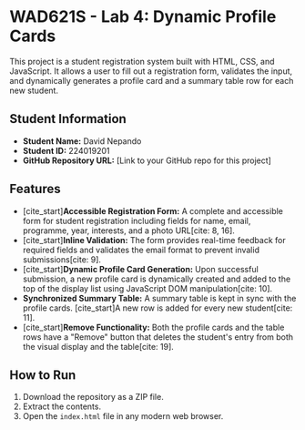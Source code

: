 # WAD621S - Lab 4: Dynamic Profile Cards

This project is a student registration system built with HTML, CSS, and JavaScript. It allows a user to fill out a registration form, validates the input, and dynamically generates a profile card and a summary table row for each new student.

## Student Information

- **Student Name:** David Nepando
- **Student ID:** 224019201
- **GitHub Repository URL:** [Link to your GitHub repo for this project]

## Features

- [cite_start]**Accessible Registration Form:** A complete and accessible form for student registration including fields for name, email, programme, year, interests, and a photo URL[cite: 8, 16].
- [cite_start]**Inline Validation:** The form provides real-time feedback for required fields and validates the email format to prevent invalid submissions[cite: 9].
- [cite_start]**Dynamic Profile Card Generation:** Upon successful submission, a new profile card is dynamically created and added to the top of the display list using JavaScript DOM manipulation[cite: 10].
- **Synchronized Summary Table:** A summary table is kept in sync with the profile cards. [cite_start]A new row is added for every new student[cite: 11].
- [cite_start]**Remove Functionality:** Both the profile cards and the table rows have a "Remove" button that deletes the student's entry from both the visual display and the table[cite: 19].

## How to Run

1.  Download the repository as a ZIP file.
2.  Extract the contents.
3.  Open the `index.html` file in any modern web browser.